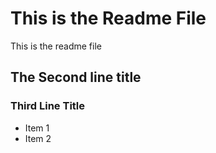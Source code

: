 # This is the Readme File
This is the readme file

## The Second line title

### Third Line Title
* Item 1
* Item 2
